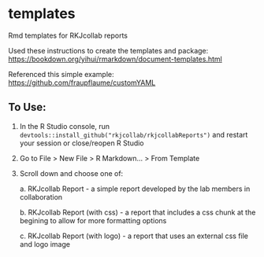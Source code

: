 # templates
Rmd templates for RKJcollab reports

Used these instructions to create the templates and package: https://bookdown.org/yihui/rmarkdown/document-templates.html

Referenced this simple example: https://github.com/fraupflaume/customYAML


## To Use:

1. In the R Studio console, run `devtools::install_github("rkjcollab/rkjcollabReports")` and restart your session or close/reopen R Studio
2. Go to File > New File > R Markdown... > From Template
3. Scroll down and choose one of:
   
   a. RKJcollab Report - a simple report developed by the lab members in collaboration
   
   b. RKJcollab Report (with css) - a report that includes a css chunk at the begining to allow for more formatting options
   
   c. RKJcollab Report (with logo) - a report that uses an external css file and logo image
